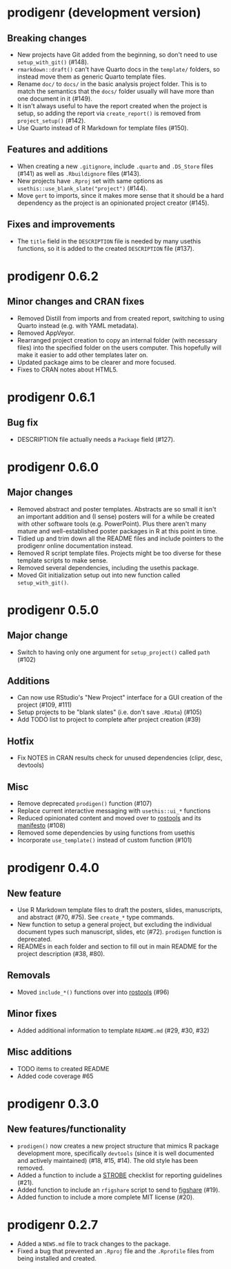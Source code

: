# prodigenr (development version)

## Breaking changes

-   New projects have Git added from the beginning, so don't need to use
    `setup_with_git()` (#148).
-   `rmarkdown::draft()` can't have Quarto docs in the `template/`
    folders, so instead move them as generic Quarto template files.
-   Rename `doc/` to `docs/` in the basic analysis project folder. This
    is to match the semantics that the `docs/` folder usually will have
    more than one document in it (#149).
-   It isn't always useful to have the report created when the project
    is setup, so adding the report via `create_report()` is removed from
    `project_setup()` (#142).
-   Use Quarto instead of R Markdown for template files (#150).

## Features and additions

-   When creating a new `.gitignore`, include `.quarto` and `.DS_Store`
    files (#141) as well as `.Rbuildignore` files (#143).
-   New projects have `.Rproj` set with same options as
    `usethis::use_blank_slate("project")` (#144).
-   Move `gert` to imports, since it makes more sense that it should be
    a hard dependency as the project is an opinionated project creator
    (#145).

## Fixes and improvements

-   The `title` field in the `DESCRIPTION` file is needed by many
    usethis functions, so it is added to the created `DESCRIPTION` file
    (#137).

# prodigenr 0.6.2

## Minor changes and CRAN fixes

-   Removed Distill from imports and from created report, switching to
    using Quarto instead (e.g. with YAML metadata).
-   Removed AppVeyor.
-   Rearranged project creation to copy an internal folder (with
    necessary files) into the specified folder on the users computer.
    This hopefully will make it easier to add other templates later on.
-   Updated package aims to be clearer and more focused.
-   Fixes to CRAN notes about HTML5.

# prodigenr 0.6.1

## Bug fix

-   DESCRIPTION file actually needs a `Package` field (#127).

# prodigenr 0.6.0

## Major changes

-   Removed abstract and poster templates. Abstracts are so small it
    isn't an important addition and (I sense) posters will for a while
    be created with other software tools (e.g. PowerPoint). Plus there
    aren't many mature and well-established poster packages in R at this
    point in time.
-   Tidied up and trim down all the README files and include pointers to
    the prodigenr online documentation instead.
-   Removed R script template files. Projects might be too diverse for
    these template scripts to make sense.
-   Removed several dependencies, including the usethis package.
-   Moved Git initialization setup out into new function called
    `setup_with_git()`.

# prodigenr 0.5.0

## Major change

-   Switch to having only one argument for `setup_project()` called
    `path` (#102)

## Additions

-   Can now use RStudio's "New Project" interface for a GUI creation of
    the project (#109, #111)
-   Setup projects to be "blank slates" (i.e. don't save `.RData`)
    (#105)
-   Add TODO list to project to complete after project creation (#39)

## Hotfix

-   Fix NOTES in CRAN results check for unused dependencies (clipr,
    desc, devtools)

## Misc

-   Remove deprecated `prodigen()` function (#107)
-   Replace current interactive messaging with `usethis::ui_*` functions
-   Reduced opinionated content and moved over to
    [rostools](https://github.com/rostools/rostools) and its
    [manifesto](https://gitlab.com/rostools/manifesto) (#108)
-   Removed some dependencies by using functions from usethis
-   Incorporate `use_template()` instead of custom function (#101)

# prodigenr 0.4.0

## New feature

-   Use R Markdown template files to draft the posters, slides,
    manuscripts, and abstract (#70, #75). See `create_*` type commands.
-   New function to setup a general project, but excluding the
    individual document types such manuscript, slides, etc (#72).
    `prodigen` function is deprecated.
-   READMEs in each folder and section to fill out in main README for
    the project description (#38, #80).

## Removals

-   Moved `include_*()` functions over into
    [rostools](https://github.com/rostools/rostools) (#96)

## Minor fixes

-   Added additional information to template `README.md` (#29, #30, #32)

## Misc additions

-   TODO items to created README
-   Added code coverage #65

# prodigenr 0.3.0

## New features/functionality

-   `prodigen()` now creates a new project structure that mimics R
    package development more, specifically `devtools` (since it is well
    documented and actively maintained) (#18, #15, #14). The old style
    has been removed.
-   Added a function to include a
    [STROBE](https://www.strobe-statement.org/) checklist for reporting
    guidelines (#21).
-   Added function to include an `rfigshare` script to send to
    [figshare](https://figshare.com/) (#19).
-   Added function to include a more complete MIT license (#20).

# prodigenr 0.2.7

-   Added a `NEWS.md` file to track changes to the package.
-   Fixed a bug that prevented an `.Rproj` file and the `.Rprofile`
    files from being installed and created.
